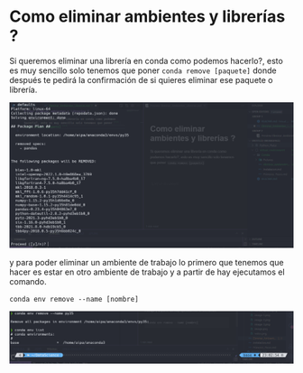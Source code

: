 # Como eliminar ambientes y librerías ?

Si queremos eliminar una librería en conda como podemos hacerlo?, esto es muy sencillo solo tenemos que poner ``` conda remove [paquete] ``` donde después te pedirá la confirmación de si quieres eliminar ese paquete o librería.

![Conda Remove](./Pictures/conda_remove.png)

y para poder eliminar un ambiente de trabajo lo primero que tenemos que hacer es estar en otro ambiente de trabajo y a partir de hay ejecutamos el comando.

```conda
conda env remove --name [nombre]
```

![Conda env remove](./Pictures/Conda_env_remove.png)

